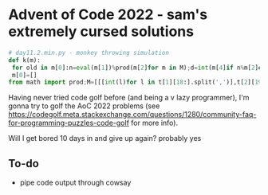# Advent of Code 2022 - sam's extremely cursed solutions

```python
# day11.2.min.py - monkey throwing simulation
def k(m):
 for old in m[0]:n=eval(m[1])%prod(m[2]for m in M);d=int(m[4]if n%m[2]else m[3]);M[d][0]+=[n];m[5]+=1
 m[0]=[]
from math import prod;M=[[[int(l)for l in t[1][18:].split(',')],t[2][19:],int(t[3][21:]),t[4][29:],t[5][30:],0]for t in[m.split('\n')for m in open('i/11').read().split('\n\n')]];[k(m) for i in [0]*10000 for m in M];print(prod(sorted(m[5]for m in M)[-2:]))
```

Having never tried code golf before (and being a v lazy programmer), I'm gonna try to golf the AoC 2022 problems (see <https://codegolf.meta.stackexchange.com/questions/1280/community-faq-for-programming-puzzles-code-golf> for more info).

Will I get bored 10 days in and give up again? probably yes

## To-do

- pipe code output through cowsay

